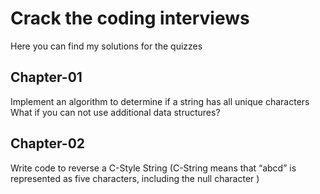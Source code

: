 # Crack the coding interviews

Here you can find my solutions for the quizzes

## Chapter-01

Implement an algorithm to determine if a string has all unique characters What if you can not use additional data structures?

## Chapter-02

Write code to reverse a C-Style String (C-String means that “abcd” is represented as five characters, including the null character )